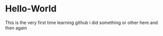 # Hello-World
This is the very first time learning github
i did something or other here and then again
